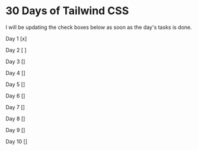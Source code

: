 # 30 Days of Tailwind CSS

I will be updating the check boxes below as soon as the day's tasks is done.

Day 1 [x]

Day 2 [ ]

Day 3 []

Day 4 []

Day 5 []

Day 6 []

Day 7 []

Day 8 []

Day 9 []

Day 10 []











